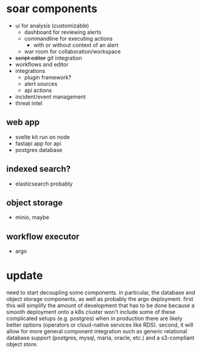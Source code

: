 # soar components
- ui for analysis (customizable)
    - dashboard for reviewing alerts
    - commandline for executing actions
        - with or without context of an alert
    - war room for collaboration/workspace
- ~~script editor~~ git integration
- workflows and editor
- integrations
    - plugin framework?
    - alert sources
    - api actions
- incident/event management
- threat intel

## web app
- svelte kit run on node
- fastapi app for api
- postgres database

## indexed search?
- elasticsearch probably

## object storage
- minio, maybe

## workflow executor
- argo

# update
need to start decoupling some components. in particular, the database and object storage components, as well as probably the argo deployment. first this will simplify the amount of development that has to be done because a smooth deployment onto a k8s cluster won't include some of these complicated setups (e.g. postgres) when in production there are likely better options (operators or cloud-native services like RDS). second, it will allow for more general component integration such as generic relational database support (postgres, mysql, maria, oracle, etc.) and a s3-compliant object store.